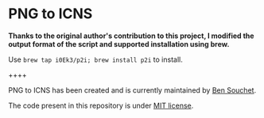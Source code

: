 # PNG to ICNS

**Thanks to the original author's contribution to this project, I modified the output format of the script and supported installation using brew.** 

Use `brew tap i0Ek3/p2i; brew install p2i` to install.


++++

PNG to ICNS has been created and is currently maintained by [Ben Souchet](https://github.com/BenSouchet).

The code present in this repository is under [MIT license](https://github.com/BenSouchet/png-to-icns/blob/main/LICENSE).
